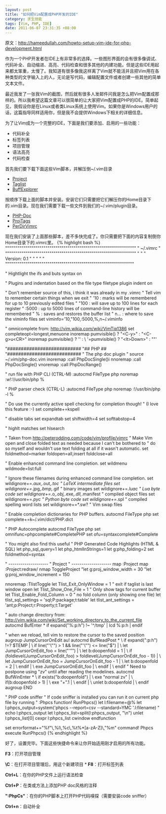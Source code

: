 ```yaml
--- 
layout: post
title: "如何把Vim配置成PHP开发的IDE"
category: 求生技能
tags: [Vim, PHP, IDE]
date: 2011-06-07 23:31:35 +08:00
---
```

原文：http://hameedullah.com/howto-setup-vim-ide-for-php-development.html

作为一个PHP开发者在IDE上有非常多的选择。一些图形界面的会有很多像调试、代码补全、自动缩进、高亮、代码检查和很多其他的内建功能。但是这些IDE用起来都太笨重，太慢了。我知道有很多像我这样离了Vim就不能活并且把Vim用在各种类型的文字输入上的人，无论是写代码，编辑配置文件或者创建一些其他的简单文本文件。

最近我发了一张我Vim的截图，然后就有很多人发邮件问我是怎么把Vim配置成那样的。所以我希望这篇文章可以很简单的让大家把Vim配置成PHP的IDE。简单起见，我假设你是在Linux或者类Linux系统上使用Vim。如果你是Windows用户的话，这篇指导同样适用你，但是我不会提供Windows下相关的详细信息。

为了让Vim成为一个完整的IDE，下面是我们要添加、启用的一些功能：
<ul>
	<li>代码补全</li>
	<li>标签列表</li>
	<li>项目管理</li>
	<li>语法高亮</li>
	<li>代码检查</li>
</ul>
首先我们要下载下面这些Vim脚本，并解压倒~/.vim目录
<ul>
	<li><a title="Project" href="http://www.vim.org/scripts/script.php?script_id=69" target="_blank">Project</a></li>
	<li><a title="Taglist" href="http://vim.sourceforge.net/scripts/script.php?script_id=273" target="_blank">Taglist</a></li>
	<li><a title="BuffExplorer" href="http://www.vim.org/scripts/script.php?script_id=42" target="_blank">BuffExplorer</a></li>
</ul>
按顺序下载上面的脚本并安装。安装它们只需要把它们解压你的Home目录下的.vim目录。现在我们需要下载一些文件到我们的~/.vim/plugin目录。
<ul>
	<li><a title="PHP-Doc" href="http://www.vim.org/scripts/script.php?script_id=1355" target="_blank">PHP-Doc</a></li>
	<li><a title="ProjTags" href="http://www.vim.org/scripts/script.php?script_id=1873" target="_blank">ProjTags</a></li>
	<li><a title="PerDirVimrc" href="http://www.vim.org/scripts/script.php?script_id=2792" target="_blank">PerDirVimrc</a></li>
</ul>
现在我们安装了上面那些脚本，差不多快完成了。你只需要把下面的内容复制倒你Home目录下的.vimrc里。
{% highlight bash %}
"""""""""""""""""""""""""""""""""""""""""""""""""""""""""""""""""
" ~/.vimrc                                                      "
"""""""""""""""""""""""""""""""""""""""""""""""""""""""""""""""""
"                                                               "
" Version: 0.1                                                  "
"                                                               "
"                                                               "
""""""""""""""""""""""""""""""""""""""""""""""""""""""""""""""""
 
" Hightlight the ifs and buts
syntax on
 
" Plugins and indentation based on the file type
filetype plugin indent on
 
" Don't remember source of this, i think it was already in my .vimrc
" Tell vim to remember certain things when we exit
"  '10 : marks will be remembered for up to 10 previously edited files
"  "100 : will save up to 100 lines for each register
"  :5000 : up to 5000 lines of command-line history will be remembered
"  % : saves and restores the buffer list
"  n... : where to save the viminfo files
set viminfo='10,\"100,:5000,%,n~/.viminfo
 
" omnicomplete from: http://vim.wikia.com/wiki/VimTip1386
set completeopt=longest,menuone
inoremap <expr> <CR> pumvisible() ? "\<C-y>" : "\<C-g>u\<CR>"
inoremap <expr> <C-n> pumvisible() ? '<C-n>' :
  \ '<C-n><C-r>=pumvisible() ? "\<lt>Down>" : ""<CR>'
 
"###########################
"##       PHP             ##
"###########################
" The php doc plugin
" source ~/.vim/php-doc.vim
inoremap <C-P> <ESC>:call PhpDocSingle()<CR>i
nnoremap <C-P> :call PhpDocSingle()<CR>
vnoremap <C-P> :call PhpDocRange()<CR>
 
" run file with PHP CLI (CTRL-M)
:autocmd FileType php noremap <C-M> :w!<CR>:!/usr/bin/php %<CR>
 
" PHP parser check (CTRL-L)
:autocmd FileType php noremap <C-L> :!/usr/bin/php -l %<CR>
 
" Do use the currently active spell checking for completion though!
" (I love this feature :-)
set complete+=kspell
 
" disable tabs
set expandtab
set shiftwidth=4
set softtabstop=4
 
" highlt matches
set hlsearch
 
" Taken from http://peterodding.com/code/vim/profile/vimrc
" Make Vim open and close folded text as needed because I can't be bothered to
" do so myself and wouldn't use text folding at all if it wasn't automatic.
set foldmethod=marker foldopen=all,insert foldclose=all
 
" Enable enhanced command line completion.
set wildmenu wildmode=list:full
 
" Ignore these filenames during enhanced command line completion.
set wildignore+=*.aux,*.out,*.toc " LaTeX intermediate files
set wildignore+=*.jpg,*.bmp,*.gif " binary images
set wildignore+=*.luac " Lua byte code
set wildignore+=*.o,*.obj,*.exe,*.dll,*.manifest " compiled object files
set wildignore+=*.pyc " Python byte code
set wildignore+=*.spl " compiled spelling word lists
set wildignore+=*.sw? " Vim swap files
 
" Enable completion dictionaries for PHP buffers.
autocmd FileType php set complete+=k~/.vim/dict/PHP.dict
 
" PHP Autocomplete
autocmd FileType php set omnifunc=phpcomplete#CompletePHP
set ofu=syntaxcomplete#Complete
 
" You might also find this useful
" PHP Generated Code Highlights (HTML & SQL)
let php_sql_query=1
let php_htmlInStrings=1
let g:php_folding=2
set foldmethod=syntax
 
" --------------------
" Project
" --------------------
map <A-S-p> :Project<CR>
map <A-S-o> :Project<CR>:redraw<CR>/
nmap <silent> <F3> <Plug>ToggleProject
"let g:proj_window_width = 30
"let g:proj_window_increment = 150
 
nnoremap <silent> <F8> :TlistToggle<CR>
let Tlist_Exit_OnlyWindow = 1     " exit if taglist is last window open
let Tlist_Show_One_File = 1       " Only show tags for current buffer
let Tlist_Enable_Fold_Column = 0  " no fold column (only showing one file)
let tlist_sql_settings = 'sql;P:package;t:table'
let tlist_ant_settings = 'ant;p:Project;r:Property;t:Target'
 
" auto change directory from: http://vim.wikia.com/wiki/Set_working_directory_to_the_current_file
autocmd BufEnter * if expand("%:p:h") !~ '^/tmp' | lcd %:p:h | endif
 
" when we reload, tell vim to restore the cursor to the saved position
augroup JumpCursorOnEdit
 au!
 autocmd BufReadPost *
 \ if expand("<afile>:p:h") !=? $TEMP |
 \ if line("'\"") > 1 && line("'\"") <= line("$") |
 \ let JumpCursorOnEdit_foo = line("'\"") |
 \ let b:doopenfold = 1 |
 \ if (foldlevel(JumpCursorOnEdit_foo) > foldlevel(JumpCursorOnEdit_foo - 1)) |
 \ let JumpCursorOnEdit_foo = JumpCursorOnEdit_foo - 1 |
 \ let b:doopenfold = 2 |
 \ endif |
 \ exe JumpCursorOnEdit_foo |
 \ endif |
 \ endif
 " Need to postpone using "zv" until after reading the modelines.
 autocmd BufWinEnter *
 \ if exists("b:doopenfold") |
 \ exe "normal zv" |
 \ if(b:doopenfold > 1) |
 \ exe "+".1 |
 \ endif |
 \ unlet b:doopenfold |
 \ endif
augroup END
 
" PHP code sniffer
" If code sniffer is installed you can run it on current php file by running
" :Phpcs
function! RunPhpcs()
    let l:filename=@%
    let l:phpcs_output=system('phpcs --report=csv --standard=YMC '.l:filename)
"    echo l:phpcs_output
    let l:phpcs_list=split(l:phpcs_output, "\n")
    unlet l:phpcs_list[0]
    cexpr l:phpcs_list
    cwindow
endfunction
 
set errorformat+=\"%f\"\\,%l\\,%c\\,%t%*[a-zA-Z]\\,\"%m\"
command! Phpcs execute RunPhpcs()
{% endhighlight %}

好了，设置完毕。下面这些快捷命令来让你开始适用刚才启用的所有功能。

**F3**：打开项目管理

**\C**：在打开项目管理后，用这个新建项目
*
**F8**：打开标签列表

**Ctrl+L**：在你的PHP文件上运行语法检查

**Ctrl+P**：在类或方法上添加PHP doc风格的注释

**":PhpCs"**：在你的PHP脚本上打开PHP代码嗅探（需要安装code sniffer）

**Ctrl+n**：自动补全

